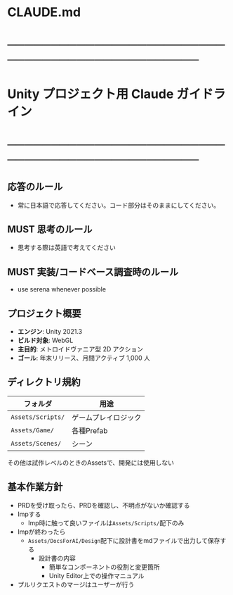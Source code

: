 # CLAUDE.md
# ───────────────────────────────────────────────
# Unity プロジェクト用 Claude ガイドライン
# ───────────────────────────────────────────────

## 応答のルール
- 常に日本語で応答してください。コード部分はそのままにしてください。

## **MUST** 思考のルール
- 思考する際は英語で考えてください

## **MUST** 実装/コードベース調査時のルール
- use serena whenever possible

## プロジェクト概要
- **エンジン**: Unity 2021.3
- **ビルド対象**: WebGL
- **主目的**: メトロイドヴァニア型 2D アクション
- **ゴール**: 年末リリース、月間アクティブ 1,000 人

## ディレクトリ規約
| フォルダ | 用途 |
| -------- | ---- |
| `Assets/Scripts/` | ゲームプレイロジック |
| `Assets/Game/` | 各種Prefab |
| `Assets/Scenes/` | シーン |

その他は試作レベルのときのAssetsで、開発には使用しない

## 基本作業方針

- PRDを受け取ったら、PRDを確認し、不明点がないか確認する
- Impする
  - Imp時に触って良いファイルは`Assets/Scripts/`配下のみ
- Impが終わったら
  - `Assets/DocsForAI/Design`配下に設計書をmdファイルで出力して保存する
    - 設計書の内容
      - 簡単なコンポーネントの役割と変更箇所
      - Unity Editor上での操作マニュアル
- プルリクエストのマージはユーザーが行う
